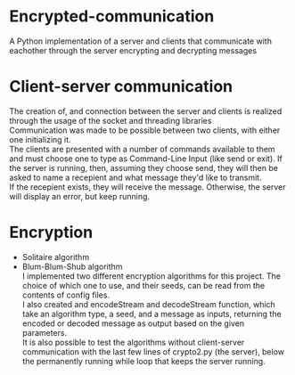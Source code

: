 # Encrypted-communication
A Python implementation of a server and clients that communicate with eachother through the server encrypting and decrypting messages

# Client-server communication
The creation of, and connection between the server and clients is realized through the usage of the socket and threading libraries<br/>
Communication was made to be possible between two clients, with either one initializing it.<br/>
The clients are presented with a number of commands available to them and must choose one to type as Command-Line Input (like send or exit).
If the server is running, then, assuming they choose send, they will then be asked to name a recepient and what message they'd like to transmit.<br/>
If the recepient exists, they will receive the message. Otherwise, the server will display an error, but keep running.<br/>

# Encryption
- Solitaire algorithm
- Blum-Blum-Shub algorithm<br/>
I implemented two different encryption algorithms for this project. The choice of which one to use, and their seeds, can be read from the contents of config files.<br/>
I also created and encodeStream and decodeStream function, which take an algorithm type, a seed, and a message as inputs, returning the encoded or decoded message as output based on the given parameters.<br/>
It is also possible to test the algorithms without client-server communication with the last few lines of crypto2.py (the server), below the permanently running while loop that keeps the server running.<br/>

